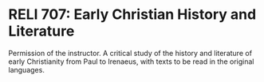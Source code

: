 # RELI 707: Early Christian History and Literature

Permission of the instructor. A critical study of the history and literature of early Christianity from Paul to Irenaeus, with texts to be read in the original languages.